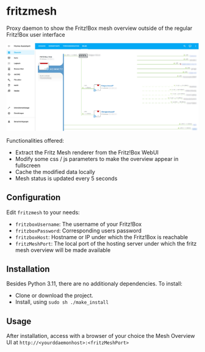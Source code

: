 # fritzmesh
Proxy daemon to show the Fritz!Box mesh overview outside of the regular Fritz!Box user interface

![Screenshot](FritzMesh.jpg)

Functionalities offered:

 * Extract the Fritz Mesh renderer from the Fritz!Box WebUI
 * Modify some css / js parameters to make the overview appear in fullscreen
 * Cache the modified data locally
 * Mesh status is updated every 5 seconds

## Configuration

Edit `fritzmesh` to your needs:
 * `fritzboxUsername`: The username of your Fritz!Box
 * `fritzboxPassword`: Corresponding users password
 * `fritzboxHost`: Hostname or IP under which the Fritz!Box is reachable
 * `fritzMeshPort`: The local port of the hosting server under which the fritz mesh overview will be made available 

## Installation

Besides Python 3.11, there are no additionaly dependencies.
To install:
 * Clone or download the project.
 * Install, using `sudo sh ./make_install`

## Usage

After installation, access with a browser of your choice the Mesh Overview UI at `http://<yourddaemonhost>:<fritzMeshPort>`
